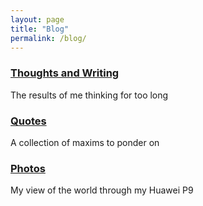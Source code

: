 ```yaml
---
layout: page
title: "Blog"
permalink: /blog/
---
```



<h3><a href="{{ "/thoughts" | relative_url }}">Thoughts and Writing</a></h3>
The results of me thinking for too long


<h3><a href="{{ "/quotes" | relative_url }}">Quotes</a></h3>
A collection of maxims to ponder on


<h3><a href="{{ "/galleries" | relative_url }}">Photos</a></h3>
My view of the world through my Huawei P9



